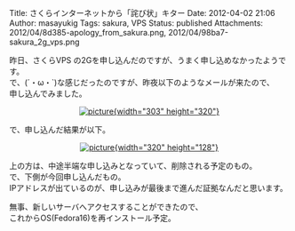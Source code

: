 Title: さくらインターネットから「詫び状」キター
Date: 2012-04-02 21:06
Author: masayukig
Tags: sakura, VPS
Status: published
Attachments: 2012/04/8d385-apology_from_sakura.png, 2012/04/98ba7-sakura_2g_vps.png

<div>

昨日、さくらVPS
の2Gを申し込んだのですが、うまく申し込めなかったようです。  
で、(´・ω・\`)な感じだったのですが、昨夜以下のようなメールが来たので、  
申し込んでみました。
<div class="separator" style="clear:both;text-align:center;">

[![picture](https://masayukig.files.wordpress.com/2012/04/8d385-apology_from_sakura.png?w=285){width="303"
height="320"}](https://masayukig.files.wordpress.com/2012/04/8d385-apology_from_sakura.png)

</div>

<div class="separator" style="clear:both;text-align:left;">

</div>

<div class="separator" style="clear:both;text-align:left;">

で、申し込んだ結果が以下。

</div>

<div class="separator" style="clear:both;text-align:center;">

[![picture](https://masayukig.files.wordpress.com/2012/04/98ba7-sakura_2g_vps.png?w=300){width="320"
height="128"}](https://masayukig.files.wordpress.com/2012/04/98ba7-sakura_2g_vps.png)

</div>

上の方は、中途半端な申し込みとなっていて、削除される予定のもの。  
で、下側が今回申し込んだもの。  
IPアドレスが出ているのが、申し込みが最後まで進んだ証拠なんだと思います。

無事、新しいサーバへアクセスすることができたので、  
これからOS(Fedora16)を再インストール予定。

</div>
